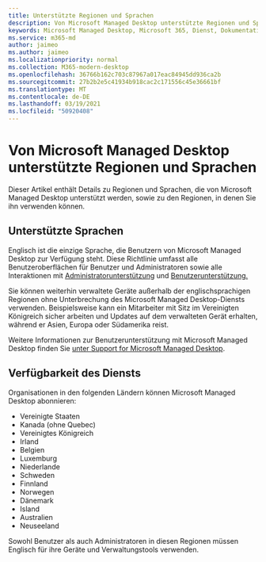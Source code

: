 ```yaml
---
title: Unterstützte Regionen und Sprachen
description: Von Microsoft Managed Desktop unterstützte Regionen und Sprachen
keywords: Microsoft Managed Desktop, Microsoft 365, Dienst, Dokumentation
ms.service: m365-md
author: jaimeo
ms.author: jaimeo
ms.localizationpriority: normal
ms.collection: M365-modern-desktop
ms.openlocfilehash: 36766b162c703c87967a017eac84945dd936ca2b
ms.sourcegitcommit: 27b2b2e5c41934b918cac2c171556c45e36661bf
ms.translationtype: MT
ms.contentlocale: de-DE
ms.lasthandoff: 03/19/2021
ms.locfileid: "50920408"
---
```

# <a name="microsoft-managed-desktop-supported-regions-and-languages"></a>Von Microsoft Managed Desktop unterstützte Regionen und Sprachen

Dieser Artikel enthält Details zu Regionen und Sprachen, die von Microsoft Managed Desktop unterstützt werden, sowie zu den Regionen, in denen Sie ihn verwenden können.

## <a name="supported-languages"></a>Unterstützte Sprachen

Englisch ist die einzige Sprache, die Benutzern von Microsoft Managed Desktop zur Verfügung steht. Diese Richtlinie umfasst alle Benutzeroberflächen für Benutzer und Administratoren sowie alle Interaktionen mit [Administratorunterstützung](../working-with-managed-desktop/admin-support.md) und [Benutzerunterstützung.](../working-with-managed-desktop/end-user-support.md)


Sie können weiterhin verwaltete Geräte außerhalb der englischsprachigen Regionen ohne Unterbrechung des Microsoft Managed Desktop-Diensts verwenden. Beispielsweise kann ein Mitarbeiter mit Sitz im Vereinigten Königreich sicher arbeiten und Updates auf dem verwalteten Gerät erhalten, während er Asien, Europa oder Südamerika reist. 

Weitere Informationen zur Benutzerunterstützung mit Microsoft Managed Desktop finden Sie [unter Support for Microsoft Managed Desktop](./support.md).

## <a name="availability-of-the-service"></a>Verfügbarkeit des Diensts

Organisationen in den folgenden Ländern können Microsoft Managed Desktop abonnieren:

- Vereinigte Staaten
- Kanada (ohne Quebec)
- Vereinigtes Königreich
- Irland
- Belgien
- Luxemburg
- Niederlande
- Schweden
- Finnland
- Norwegen
- Dänemark
- Island
- Australien
- Neuseeland

Sowohl Benutzer als auch Administratoren in diesen Regionen müssen Englisch für ihre Geräte und Verwaltungstools verwenden.
